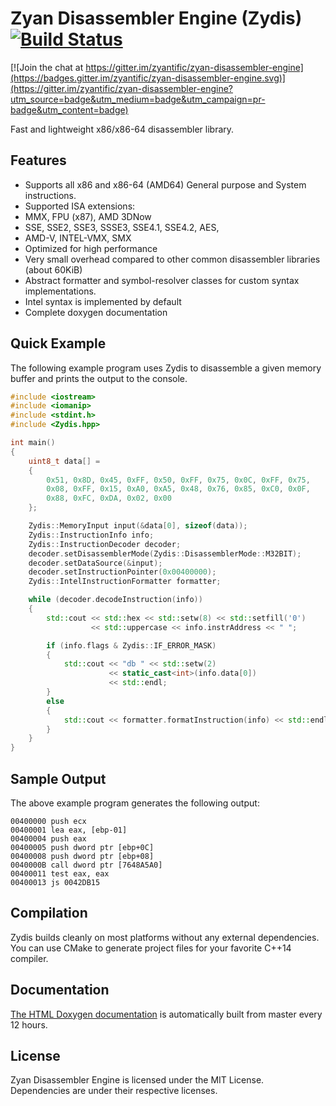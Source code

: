 Zyan Disassembler Engine (Zydis) [![Build Status](https://travis-ci.org/zyantific/zyan-disassembler-engine.svg?branch=master)](https://travis-ci.org/zyantific/zyan-disassembler-engine)
================================

[![Join the chat at https://gitter.im/zyantific/zyan-disassembler-engine](https://badges.gitter.im/zyantific/zyan-disassembler-engine.svg)](https://gitter.im/zyantific/zyan-disassembler-engine?utm_source=badge&utm_medium=badge&utm_campaign=pr-badge&utm_content=badge)

Fast and lightweight x86/x86-64 disassembler library.

## Features ##

- Supports all x86 and x86-64 (AMD64) General purpose and System instructions.
- Supported ISA extensions:
 - MMX, FPU (x87), AMD 3DNow
 - SSE, SSE2, SSE3, SSSE3, SSE4.1, SSE4.2, AES,
 - AMD-V, INTEL-VMX, SMX
- Optimized for high performance
- Very small overhead compared to other common disassembler libraries (about 60KiB)
- Abstract formatter and symbol-resolver classes for custom syntax implementations.
 - Intel syntax is implemented by default
- Complete doxygen documentation

## Quick Example ##

The following example program uses Zydis to disassemble a given memory buffer and prints the output to the console.

```c++
#include <iostream>
#include <iomanip>
#include <stdint.h>
#include <Zydis.hpp>

int main()
{
    uint8_t data[] =
    {
        0x51, 0x8D, 0x45, 0xFF, 0x50, 0xFF, 0x75, 0x0C, 0xFF, 0x75, 
        0x08, 0xFF, 0x15, 0xA0, 0xA5, 0x48, 0x76, 0x85, 0xC0, 0x0F, 
        0x88, 0xFC, 0xDA, 0x02, 0x00
    };

    Zydis::MemoryInput input(&data[0], sizeof(data));
    Zydis::InstructionInfo info;
    Zydis::InstructionDecoder decoder;
    decoder.setDisassemblerMode(Zydis::DisassemblerMode::M32BIT);
    decoder.setDataSource(&input);
    decoder.setInstructionPointer(0x00400000);
    Zydis::IntelInstructionFormatter formatter;

    while (decoder.decodeInstruction(info))
    {
        std::cout << std::hex << std::setw(8) << std::setfill('0') 
                  << std::uppercase << info.instrAddress << " "; 

        if (info.flags & Zydis::IF_ERROR_MASK)
        {
            std::cout << "db " << std::setw(2) 
                      << static_cast<int>(info.data[0]) 
                      << std::endl;    
        } 
        else
        {
            std::cout << formatter.formatInstruction(info) << std::endl;
        }
    }
}
```

## Sample Output ##

The above example program generates the following output:

```
00400000 push ecx
00400001 lea eax, [ebp-01]
00400004 push eax
00400005 push dword ptr [ebp+0C]
00400008 push dword ptr [ebp+08]
0040000B call dword ptr [7648A5A0]
00400011 test eax, eax
00400013 js 0042DB15
```

## Compilation ##

Zydis builds cleanly on most platforms without any external dependencies. You can use CMake to generate project files for your favorite C++14 compiler.

## Documentation ##

[The HTML Doxygen documentation](https://www.zyantific.com/doc/zydis/index.html) is automatically built from master every 12 hours.

## License ##

Zyan Disassembler Engine is licensed under the MIT License. Dependencies are under their respective licenses.
